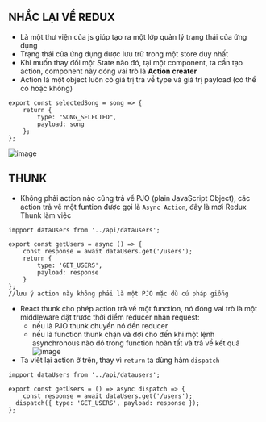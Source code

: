 ## NHẮC LẠI VỀ REDUX
* Là một thư viện của js giúp tạo ra một lớp quản lý trạng thái của ứng dụng
* Trạng thái của ứng dụng được lưu trữ trong một store duy nhất
* Khi muốn thay đổi một State nào đó, tại một component, ta cần tạo action, component này đóng vai trò là **Action creater**
* Action là một object luôn có giá trị trả về type và giá trị payload (có thể có hoặc không)
```
export const selectedSong = song => {
    return {
        type: "SONG_SELECTED",
        payload: song
    };
};
```
![image](https://user-images.githubusercontent.com/67737894/145739725-3d97c45e-b31b-4d9b-8303-24d895cb5af6.png)
## THUNK
* Không phải action nào cũng trả về PJO (plain JavaScript Object), các action trả về một funtion được gọi là `Async Action`, đây là mơi Redux Thunk làm việc
```
impport dataUsers from '../api/datausers';

export const getUsers = async () => {
    const response = await dataUsers.get('/users');
    return {
        type: 'GET_USERS',
        payload: response
    }
}; 
//lưu ý action này không phải là một PJO mặc dù cú pháp giống
```
* React thunk cho phép action trả về một function, nó đóng vai trò là một middleware đặt trước thời điểm reducer nhận request:
  * nếu là PJO thunk chuyển nó đến reducer
  * nếu là function thunk chặn và đợi cho đến khi một lệnh asynchronous nào đó trong function hoàn tất và trả về kết quả 
![image](https://user-images.githubusercontent.com/67737894/145741219-479387b5-678d-4024-8e4b-0ec5e3a30fd9.png)
* Ta viết lại action ở trên, thay vì `return` ta dùng hàm `dispatch`
```
impport dataUsers from '../api/datausers';

export const getUsers = () => async dispatch => {
    const response = await dataUsers.get('/users');
  dispatch({ type: 'GET_USERS', payload: response });
};  
```
